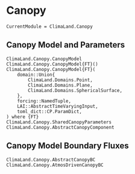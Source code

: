 # Canopy

```@meta
CurrentModule = ClimaLand.Canopy
```
## Canopy Model and Parameters

```@docs
ClimaLand.Canopy.CanopyModel
ClimaLand.Canopy.CanopyModel{FT}()
ClimaLand.Canopy.CanopyModel{FT}(
    domain::Union{
        ClimaLand.Domains.Point,
        ClimaLand.Domains.Plane,
        ClimaLand.Domains.SphericalSurface,
    },
    forcing::NamedTuple,
    LAI::AbstractTimeVaryingInput,
    toml_dict::CP.ParamDict,
) where {FT}
ClimaLand.Canopy.SharedCanopyParameters
ClimaLand.Canopy.AbstractCanopyComponent
```

## Canopy Model Boundary Fluxes

```@docs
ClimaLand.Canopy.AbstractCanopyBC
ClimaLand.Canopy.AtmosDrivenCanopyBC
```

